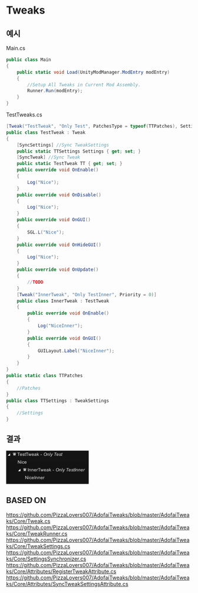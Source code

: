 # Tweaks

## 예시
Main.cs
```cs
public class Main
{
    public static void Load(UnityModManager.ModEntry modEntry)
    {
        //Setup All Tweaks in Current Mod Assembly.
        Runner.Run(modEntry);
    }
}
```

TestTweaks.cs
```cs
[Tweak("TestTweak", "Only Test", PatchesType = typeof(TTPatches), SettingsType = typeof(TTSettings), Priority = 0)]
public class TestTweak : Tweak
{
    [SyncSettings] //Sync TweakSettings
    public static TTSettings Settings { get; set; }
    [SyncTweak] //Sync Tweak
    public static TestTweak TT { get; set; }
    public override void OnEnable()
    {
        Log("Nice");
    }
    public override void OnDisable()
    {
        Log("Nice");
    }
    public override void OnGUI()
    {
        SGL.L("Nice");
    }
    public override void OnHideGUI()
    {
        Log("Nice");
    }
    public override void OnUpdate()
    {
        //TODO
    }
    [Tweak("InnerTweak", "Only TestInner", Priority = 0)]
    public class InnerTweak : TestTweak
    {
        public override void OnEnable()
        {
            Log("NiceInner");
        }
        public override void OnGUI()
        {
            GUILayout.Label("NiceInner");
        }
    }
}
public static class TTPatches
{
    //Patches
}
public class TTSettings : TweakSettings
{
    //Settings
}
```
## 결과
![Result](ResulT.png)
## BASED ON
https://github.com/PizzaLovers007/AdofaiTweaks/blob/master/AdofaiTweaks/Core/Tweak.cs
https://github.com/PizzaLovers007/AdofaiTweaks/blob/master/AdofaiTweaks/Core/TweakRunner.cs
https://github.com/PizzaLovers007/AdofaiTweaks/blob/master/AdofaiTweaks/Core/TweakSettings.cs
https://github.com/PizzaLovers007/AdofaiTweaks/blob/master/AdofaiTweaks/Core/SettingsSynchronizer.cs
https://github.com/PizzaLovers007/AdofaiTweaks/blob/master/AdofaiTweaks/Core/Attributes/RegisterTweakAttribute.cs
https://github.com/PizzaLovers007/AdofaiTweaks/blob/master/AdofaiTweaks/Core/Attributes/SyncTweakSettingsAttribute.cs
